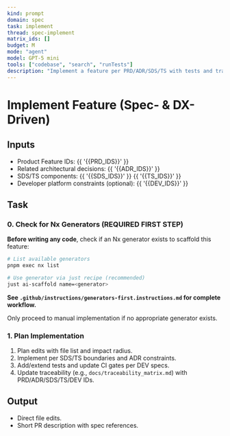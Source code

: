 ```yaml
---
kind: prompt
domain: spec
task: implement
thread: spec-implement
matrix_ids: []
budget: M
mode: "agent"
model: GPT-5 mini
tools: ["codebase", "search", "runTests"]
description: "Implement a feature per PRD/ADR/SDS/TS with tests and traceability."
---
```


# Implement Feature (Spec- & DX-Driven)

## Inputs

-   Product Feature IDs: {{ '{{PRD_IDS}}' }}
-   Related architectural decisions: {{ '{{ADR_IDS}}' }}
-   SDS/TS components: {{ '{{SDS_IDS}}' }} {{ '{{TS_IDS}}' }}
-   Developer platform constraints (optional): {{ '{{DEV_IDS}}' }}

## Task

### 0. Check for Nx Generators (REQUIRED FIRST STEP)

**Before writing any code**, check if an Nx generator exists to scaffold this feature:

```bash
# List available generators
pnpm exec nx list

# Use generator via just recipe (recommended)
just ai-scaffold name=<generator>
```

**See `.github/instructions/generators-first.instructions.md` for complete workflow.**

Only proceed to manual implementation if no appropriate generator exists.

### 1. Plan Implementation

1. Plan edits with file list and impact radius.
2. Implement per SDS/TS boundaries and ADR constraints.
3. Add/extend tests and update CI gates per DEV specs.
4. Update traceability (e.g., `docs/traceability_matrix.md`) with PRD/ADR/SDS/TS/DEV IDs.

## Output

-   Direct file edits.
-   Short PR description with spec references.
